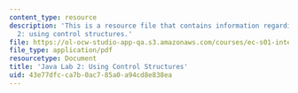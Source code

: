 ```yaml
---
content_type: resource
description: 'This is a resource file that contains information regarding java lab
  2: using control structures.'
file: https://ol-ocw-studio-app-qa.s3.amazonaws.com/courses/ec-s01-internet-technology-in-local-and-global-communities-spring-2005-summer-2005/43e77dfcca7b0ac785a0a94cd8e838ea_MITEC_S01S05_gradebookoo1.pdf
file_type: application/pdf
resourcetype: Document
title: 'Java Lab 2: Using Control Structures'
uid: 43e77dfc-ca7b-0ac7-85a0-a94cd8e838ea
---
```

